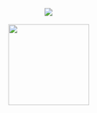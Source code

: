 <div align='center'>
  <img align='center' src="http://mazassumnida.wtf/api/v2/generate_badge?boj=tina_98"><br/><br/>
  <img align='center' src="https://github-readme-stats.vercel.app/api?username=mjson1954&show_icons=true&theme=merko" height="165">
</div>



<!--
**mjson1954/mjson1954** is a ✨ _special_ ✨ repository because its `README.md` (this file) appears on your GitHub profile.

Here are some ideas to get you started:

- 🔭 I’m currently working on ...
- 🌱 I’m currently learning ...
- 👯 I’m looking to collaborate on ...
- 🤔 I’m looking for help with ...
- 💬 Ask me about ...
- 📫 How to reach me: ...
- 😄 Pronouns: ...
- ⚡ Fun fact: ...
-->
